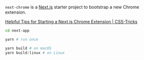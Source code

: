 `next-chrome` is a [Next.js](https://nextjs.org/) starter project to bootstrap a new Chrome extension.

[Helpful Tips for Starting a Next.js Chrome Extension | CSS-Tricks](https://css-tricks.com/nextjs-chrome-extension-starter/)

```sh
cd next-app

yarn # run once

yarn build # on macOS
yarn build:linux # on Linux
```


